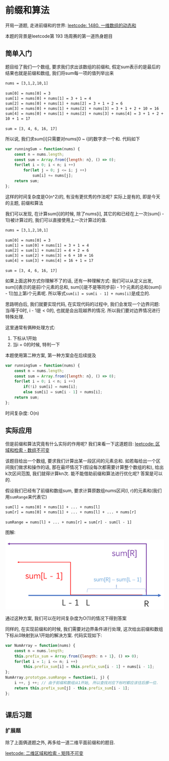 # 前缀和算法

开局一道题, 走进前缀和的世界: [leetcode: 1480. 一维数组的动态和](https://leetcode-cn.com/problems/running-sum-of-1d-array/)

本题的背景是leetcode第 193 场周赛的第一道热身题目

## 简单入门

题目给了我们一个数组, 要求我们求出该数组的前缀和, 假定sum表示的是最后的结果也就是前缀和数组, 我们将sum每一项的值列举出来

```
nums = [3,1,2,10,1]

sum[0] = nums[0] = 3
sum[1] = nums[0] + nums[1] = 3 + 1 = 4
sum[2] = nums[0] + nums[1] + nums[2] = 3 + 1 + 2 = 6
sum[3] = nums[0] + nums[1] + nums[2] + nums[3] = 3 + 1 + 2 + 10 = 16
sum[4] = nums[0] + nums[1] + nums[2] + nums[3] + nums[4] = 3 + 1 + 2 + 10 + 1 = 17

sum = [3, 4, 6, 16, 17]
```

所以说, 我们求sum[i]只需要对nums[0 ~ i]的数字求一个和. 代码如下

```js
var runningSum = function(nums) {
    const n = nums.length;
    const sum = Array.from({length: n}, () => 0);
    for(let i = 0; i < n; i ++)
        for(let j = 0; j <= i; j ++)
            sum[i] += nums[j];
    return sum;
};
```

这样的时间复杂度是O(n^2)的, 有没有更优秀的作法呢? 实际上是有的, 即是今天的主题, 前缀和算法

我们可以发现, 在计算sum[i]的时候, 除了nums[i], 其它的和已经在上一次(sum[i - 1])被计算过的, 我们可以直接使用上一次计算过的值. 

```
nums = [3,1,2,10,1]

sum[0] = nums[0] = 3
sum[1] = sum[0] + nums[1] = 3 + 1 = 4
sum[2] = sum[1] + nums[2] = 4 + 2 = 6
sum[3] = sum[2] + nums[3] = 6 + 10 = 16
sum[4] = sum[3] + nums[4] = 16 + 1 = 17

sum = [3, 4, 6, 16, 17]
```

如果上面这种方式你理解不了的话, 还有一种理解方式: 我们可以从定义出发, sum[i]表示的是前i个元素的总和, sum[i]是不是等同步前i - 1个元素的总和(sum[i - 1])加上第i个元素呢. 所以等式`sum[i] = sum[i - 1] + nums[i]`是成立的.

思路明白后, 我们就要实现代码, 在实现代码的过程中, 我们会发现一个边界问题: 当i等于0时, i - 1是 < 0的, 也就是会出现越界的情况. 所以我们要对边界情况进行特殊处理.

这里通常有俩种处理方式: 
1. 下标从1开始
2. 当i = 0的时候, 特判一下

本题使用第二种方案, 第一种方案会在后续提及

```js
var runningSum = function(nums) {
    const n = nums.length;
    const sum = Array.from({length: n}, () => 0);
    for(let i = 0; i < n; i ++)
        if(!i) sum[i] = nums[i];
        else sum[i] = sum[i - 1] + nums[i];
    return sum;
};
```

时间复杂度: O(n)

## 实际应用

但是前缀和算法究竟有什么实际的作用呢? 我们来看一下这道题目: [leetcode: 区域和检索 - 数组不可变](https://leetcode-cn.com/problems/range-sum-query-immutable/)

该题目给出一个数组, 要求我们计算出某一段区间的元素总和. 如若每给出一个区间我们做求和操作的话, 那在最坏情况下(假设每次都需要计算整个数组的和), 给出k次区间范围, 我们就得计算kn次. 能不能借助前缀和算法进行优化呢? 答案是可以的.

假设我们已经有了前缀和数组sum, 要求计算原数组nums区间(l, r)的元素和(我们用`sumRange`来代表它) 

```
sum[l] = nums[0] + nums[1] + ... + nums[l]
sum[r] = nums[0] + nums[1] + ... + nums[l] + ... + nums[r]

sumRange = nums[l] + ... + nums[r] = sum[r] - sum[l - 1]
```

图解:

![](./prefix.jpg)

通过这种方案, 我们可以在时间复杂度为O(1)的情况下得到答案

同样的, 在实现前缀和的时候, 我们需要对边界条件进行处理, 这次给出前缀和数组下标从0映射到从1开始的解决方案. 代码实现如下:

```js
var NumArray = function(nums) {
    const n = nums.length;
    this.prefix_sum = Array.from({length: n + 1}, () => 0);
    for(let i = 1; i <= n; i ++)
        this.prefix_sum[i] = this.prefix_sum[i - 1] + nums[i - 1];
};
NumArray.prototype.sumRange = function(i, j) {
    i ++, j ++; // 由于前缀和数组从1开始, 所以查找对应下标时都应该往后挪一位.
    return this.prefix_sum[j] - this.prefix_sum[i - 1];
};
```

```js

```

## 课后习题

### 扩展题

除了上面俩道题之外, 再多给一道二维平面前缀和的题目. 

[leetcode: 二维区域和检索 - 矩阵不可变](https://leetcode-cn.com/problems/range-sum-query-2d-immutable/)